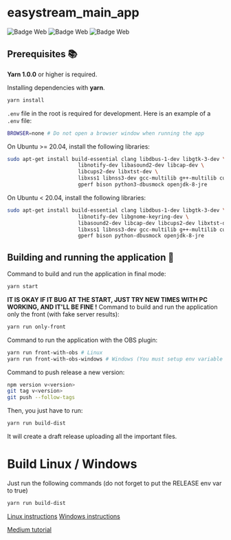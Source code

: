 # easystream_main_app

![Badge Web](https://img.shields.io/badge/Stack-Electron-cyan?logo=electron)
![Badge Web](https://img.shields.io/badge/Web-React-blue?logo=react)
![Badge Web](https://img.shields.io/badge/Back-Node-green?logo=node.js)

## Prerequisites :books:

**Yarn 1.0.0** or higher is required.

Installing dependencies with **yarn**.
```bash
yarn install
```

`.env` file in the root is required for development.
Here is an example of a `.env` file:
```bash
BROWSER=none # Do not open a browser window when running the app
```

On Ubuntu >= 20.04, install the following libraries:
```bash
sudo apt-get install build-essential clang libdbus-1-dev libgtk-3-dev \
                       libnotify-dev libasound2-dev libcap-dev \
                       libcups2-dev libxtst-dev \
                       libxss1 libnss3-dev gcc-multilib g++-multilib curl \
                       gperf bison python3-dbusmock openjdk-8-jre
```

On Ubuntu < 20.04, install the following libraries:
```bash
sudo apt-get install build-essential clang libdbus-1-dev libgtk-3-dev \
                       libnotify-dev libgnome-keyring-dev \
                       libasound2-dev libcap-dev libcups2-dev libxtst-dev \
                       libxss1 libnss3-dev gcc-multilib g++-multilib curl \
                       gperf bison python-dbusmock openjdk-8-jre
```

## Building and running the application :rocket:

Command to build and run the application in final mode:
```bash
yarn start
```

**IT IS OKAY IF IT BUG AT THE START, JUST TRY NEW TIMES WITH PC WORKING, AND IT'LL BE FINE !**
Command to build and run the application only the front (with fake server results):
```bash
yarn run only-front
```

Command to run the application with the OBS plugin:
```bash
yarn run front-with-obs # Linux
yarn run front-with-obs-windows # Windows (You must setup env variable ELECTRON_IS_DEV=0)
```

Command to push release a new version:
```bash
npm version v<version>
git tag v<version>
git push --follow-tags
```

Then, you just have to run:
```bash
yarn run build-dist
```
It will create a draft release uploading all the important files.

# Build Linux / Windows

Just run the following commands
(do not forget to put the RELEASE env var to true)
```bash
yarn run build-dist
```

[Linux instructions](https://www.electronjs.org/fr/docs/latest/development/build-instructions-linux)
[Windows instructions](https://www.electronjs.org/fr/docs/latest/development/build-instructions-windows)

[Medium tutorial](https://medium.com/@kitze/%EF%B8%8F-from-react-to-an-electron-app-ready-for-production-a0468ecb1da3)
